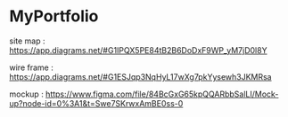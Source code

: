 # MyPortfolio
site map  :  https://app.diagrams.net/#G1IPQX5PE84tB2B6DoDxF9WP_yM7jD0l8Y

wire frame :  https://app.diagrams.net/#G1ESJqp3NqHyL17wXg7pkYysewh3JKMRsa

mockup : https://www.figma.com/file/84BcGxG65kpQQARbbSalLI/Mock-up?node-id=0%3A1&t=Swe7SKrwxAmBE0ss-0
